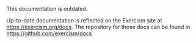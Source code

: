 This documentation is outdated.

Up-to-date documentation is reflected on the Exercism site at https://exercism.org/docs.
The repository for those docs can be found in https://github.com/exercism/docs
